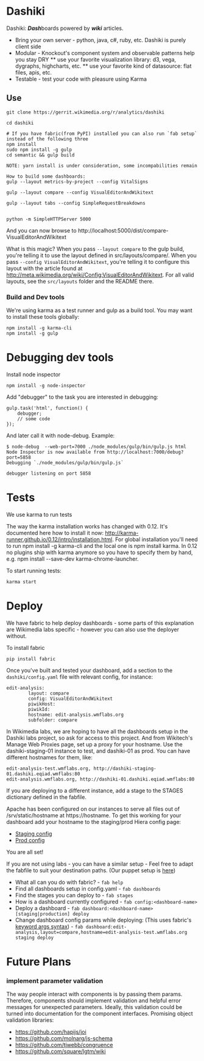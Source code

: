 # Dashiki

Dashiki: ***Dash***boards powered by ***wiki*** articles.

* Bring your own server - python, java, c#, ruby, etc.  Dashiki is purely client side
* Modular - Knockout's component system and observable patterns help you stay DRY
** use your favorite visualization library: d3, vega, dygraphs, highcharts, etc.
** use your favorite kind of datasource: flat files, apis, etc.
* Testable - test your code with pleasure using Karma

## Use

```
git clone https://gerrit.wikimedia.org/r/analytics/dashiki

cd dashiki

# If you have fabric(from PyPI) installed you can also run `fab setup` instead of the following three
npm install
sudo npm install -g gulp
cd semantic && gulp build

NOTE: yarn install is under consideration, some incompabilities remain

How to build some dashboards:
gulp --layout metrics-by-project --config VitalSigns

gulp --layout compare --config VisualEditorAndWikitext

gulp --layout tabs --config SimpleRequestBreakdowns


python -m SimpleHTTPServer 5000
```

And you can now browse to http://localhost:5000/dist/compare-VisualEditorAndWikitext

What is this magic?  When you pass `--layout compare` to the gulp build, you're telling it
to use the layout defined in src/layouts/compare/.  When you pass `--config
VisualEditorAndWikitext`, you're telling it to configure this layout with the article found
at http://meta.wikimedia.org/wiki/Config:VisualEditorAndWikitext.  For all valid layouts,
see the `src/layouts` folder and the README there.

### Build and Dev tools

We're using karma as a test runner and gulp as a build tool.  You may want to
install these tools globally:

```
npm install -g karma-cli
npm install -g gulp
```

# Debugging dev tools
Install node inspector

```
npm install -g node-inspector
```

Add "debugger" to the task you are interested in debugging:

```
gulp.task('html', function() {
    debugger;
    // some code
});
```

And later call it with node-debug. Example:

```
$ node-debug  --web-port=7000 ./node_modules/gulp/bin/gulp.js html
Node Inspector is now available from http://localhost:7000/debug?port=5858
Debugging `./node_modules/gulp/bin/gulp.js`

debugger listening on port 5858
```

# Tests
We use karma to run tests

The way the karma installation works has changed with 0.12. It's documented here how to install it now:
http://karma-runner.github.io/0.12/intro/installation.html. For global installation you'll need 
to run npm install -g karma-cli and the local one is npm install karma. 
In 0.12 no plugins ship with karma anymore so you have to specify them by hand, e.g. npm install --save-dev karma-chrome-launcher.

To start running tests:
```
karma start
```

# Deploy
We have fabric to help deploy dashboards - some parts of this explanation are Wikimedia labs specific - however you can also use the deployer without.

To install fabric

```
pip install fabric
```

Once you've built and tested your dashboard, add a section to the `dashiki/config.yaml` file with relevant config, for instance:

```
edit-analysis:
        layout: compare
        config: VisualEditorAndWikitext
        piwikHost:
        piwikId:
        hostname: edit-analysis.wmflabs.org
        subfolder: compare
```

In Wikimedia labs, we are hoping to have all the dashboards setup in the Dashiki labs project, so ask for access to this project. And from Wikitech's Manage Web Proxies page, set up a proxy for your hostname. Use the dashiki-staging-01 instance to test, and dashiki-01 as prod. You can have different hostnames for them, like:

```
edit-analysis-test.wmflabs.org, http://dashiki-staging-01.dashiki.eqiad.wmflabs:80
edit-analysis.wmflabs.org, http://dashiki-01.dashiki.eqiad.wmflabs:80
```

If you are deploying to a different instance, add a stage to the STAGES dictionary defined in the fabfile.

Apache has been configured on our instances to serve all files out of /srv/static/hostname at https://hostname. To get this working for your dashboard add your hostname to the staging/prod Hiera config page:

* [Staging config](https://wikitech.wikimedia.org/wiki/Hiera:Dashiki/host/dashiki-staging-01)
* [Prod config](https://wikitech.wikimedia.org/wiki/Hiera:Dashiki/host/dashiki-01)

You are all set!

If you are not using labs - you can have a similar setup - Feel free to adapt the fabfile to suit your destination paths. (Our puppet setup is [here](https://github.com/wikimedia/operations-puppet/blob/production/manifests/role/simplestatic.pp))

* What all can you do with fabric? - `fab help`
* Find all dashboards setup in config.yaml - `fab dashboards`
* Find the stages you can deploy to - `fab stages`
* How is a dashboard currently configured - `fab config:<dashboard-name>`
* Deploy a dashboard - `fab dashboard:<dashboard-name> [staging|production] deploy`
* Change dashboard config params while deploying: (This uses fabric's [keyword args syntax](http://docs.fabfile.org/en/1.10/usage/fab.html#per-task-arguments)) -
`fab dashboard:edit-analysis,layout=compare,hostname=edit-analysis-test.wmflabs.org staging deploy`


# Future Plans

### implement parameter validation

The way people interact with components is by passing them params.  Therefore, components should implement validation and helpful error messages for unexpected parameters.  Ideally, this validation could be turned into documentation for the component interfaces.  Promising object validation libraries:

* https://github.com/hapijs/joi
* https://github.com/molnarg/js-schema
* https://github.com/tjwebb/congruence
* https://github.com/square/lgtm/wiki
